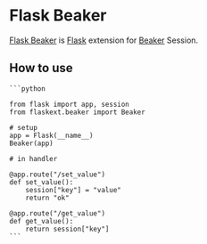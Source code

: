 # Flask Beaker

[Flask Beaker] is [Flask] extension for [Beaker] Session.

## How to use

    ```python

    from flask import app, session
    from flaskext.beaker import Beaker

    # setup
    app = Flask(__name__)
    Beaker(app)

    # in handler
    
    @app.route("/set_value")
    def set_value():
        session["key"] = "value"
        return "ok"

    @app.route("/get_value")
    def get_value():
        return session["key"]
    ```

[Flask Beaker]: http://github.com/spoqa/flask-beaker
[Flask]: http://flask.pocoo.org/docs/
[Beaker]: http://pypi.python.org/pypi/Beaker
